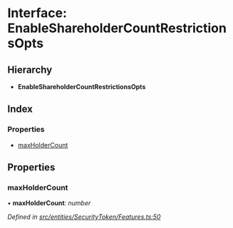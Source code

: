 # Interface: EnableShareholderCountRestrictionsOpts

## Hierarchy

* **EnableShareholderCountRestrictionsOpts**

## Index

### Properties

* [maxHolderCount](entities.securitytoken.enableshareholdercountrestrictionsopts.md#maxholdercount)

## Properties

###  maxHolderCount

• **maxHolderCount**: *number*

*Defined in [src/entities/SecurityToken/Features.ts:50](https://github.com/PolymathNetwork/polymath-sdk/blob/73ecb26/src/entities/SecurityToken/Features.ts#L50)*
